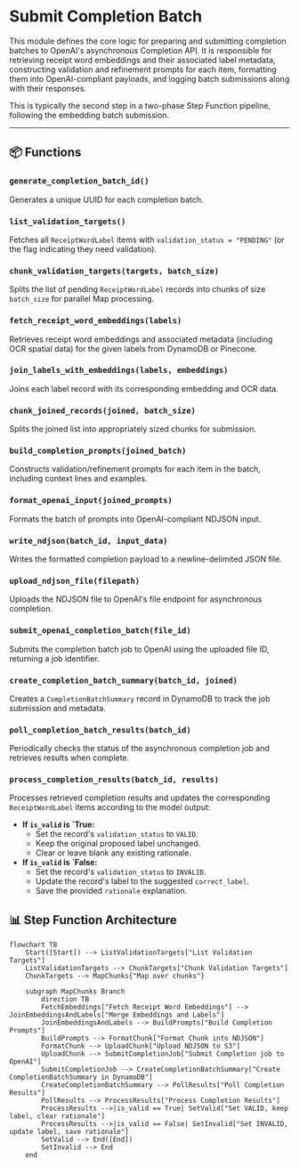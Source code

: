 # Submit Completion Batch

This module defines the core logic for preparing and submitting completion batches to OpenAI's asynchronous Completion API. It is responsible for retrieving receipt word embeddings and their associated label metadata, constructing validation and refinement prompts for each item, formatting them into OpenAI-compliant payloads, and logging batch submissions along with their responses.

This is typically the second step in a two-phase Step Function pipeline, following the embedding batch submission.

---

## 📦 Functions

### `generate_completion_batch_id()`

Generates a unique UUID for each completion batch.

### `list_validation_targets()`

Fetches all `ReceiptWordLabel` items with `validation_status = "PENDING"` (or the flag indicating they need validation).

### `chunk_validation_targets(targets, batch_size)`

Splits the list of pending `ReceiptWordLabel` records into chunks of size `batch_size` for parallel Map processing.

### `fetch_receipt_word_embeddings(labels)`

Retrieves receipt word embeddings and associated metadata (including OCR spatial data) for the given labels from DynamoDB or Pinecone.

### `join_labels_with_embeddings(labels, embeddings)`

Joins each label record with its corresponding embedding and OCR data.

### `chunk_joined_records(joined, batch_size)`

Splits the joined list into appropriately sized chunks for submission.

### `build_completion_prompts(joined_batch)`

Constructs validation/refinement prompts for each item in the batch, including context lines and examples.

### `format_openai_input(joined_prompts)`

Formats the batch of prompts into OpenAI-compliant NDJSON input.

### `write_ndjson(batch_id, input_data)`

Writes the formatted completion payload to a newline-delimited JSON file.

### `upload_ndjson_file(filepath)`

Uploads the NDJSON file to OpenAI's file endpoint for asynchronous completion.

### `submit_openai_completion_batch(file_id)`

Submits the completion batch job to OpenAI using the uploaded file ID, returning a job identifier.

### `create_completion_batch_summary(batch_id, joined)`

Creates a `CompletionBatchSummary` record in DynamoDB to track the job submission and metadata.

### `poll_completion_batch_results(batch_id)`

Periodically checks the status of the asynchronous completion job and retrieves results when complete.

### `process_completion_results(batch_id, results)`

Processes retrieved completion results and updates the corresponding `ReceiptWordLabel` items according to the model output:

- **If `is_valid` is `True:**
  - Set the record's `validation_status` to `VALID`.
  - Keep the original proposed label unchanged.
  - Clear or leave blank any existing rationale.
- **If `is_valid` is `False:**
  - Set the record's `validation_status` to `INVALID`.
  - Update the record's label to the suggested `correct_label`.
  - Save the provided `rationale` explanation.

## 📊 Step Function Architecture

```mermaid
flowchart TB
    Start([Start]) --> ListValidationTargets["List Validation Targets"]
    ListValidationTargets --> ChunkTargets["Chunk Validation Targets"]
    ChunkTargets --> MapChunks{"Map over chunks"}

    subgraph MapChunks Branch
        direction TB
        FetchEmbeddings["Fetch Receipt Word Embeddings"] --> JoinEmbeddingsAndLabels["Merge Embeddings and Labels"]
        JoinEmbeddingsAndLabels --> BuildPrompts["Build Completion Prompts"]
        BuildPrompts --> FormatChunk["Format Chunk into NDJSON"]
        FormatChunk --> UploadChunk["Upload NDJSON to S3"]
        UploadChunk --> SubmitCompletionJob["Submit Completion job to OpenAI"]
        SubmitCompletionJob --> CreateCompletionBatchSummary["Create CompletionBatchSummary in DynamoDB"]
        CreateCompletionBatchSummary --> PollResults["Poll Completion Results"]
        PollResults --> ProcessResults["Process Completion Results"]
        ProcessResults -->|is_valid == True| SetValid["Set VALID, keep label, clear rationale"]
        ProcessResults -->|is_valid == False| SetInvalid["Set INVALID, update label, save rationale"]
        SetValid --> End([End])
        SetInvalid --> End
    end
```
